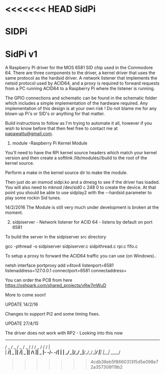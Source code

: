 <<<<<<< HEAD
SidPi
=====

SIDPi
=======
SidPi v1
==========

A Raspberry Pi driver for the MOS 6581 SID chip used in the Commodore 64.  There are three components to the driver, a kernel driver that uses the same protocol as the hardsid driver.  A network listener that implements the netsid protocol used by ACID64, and a proxy is required to forward requests from a PC running ACID64 to a Raspberry Pi where the listener is running.

The GPIO connections and schematic can be found in the schematic folder which includes a simple implementation of the hardware required.  Any implementation of this design is at your own risk !  Do not blame me for any blown up Pi's or SID's or anything for that matter.

Build instructions to follow as I'm trying to automate it all, however if you wish to know before that then feel free to contact me at papawattu@gmail.com.

1) module -Raspberry Pi Kernel Module

You'll need to have the RPi kernel source headers which match your kernel version and then create a softlink /lib/modules/<kernelversion>/build to the root of the kernel source.  

Perform a make in the kernel source dir to make the module.

Then just do an insmod sidpi.ko and a dmesg to see if the driver has loaded.  You will also need to mknod /dev/sid0 c 248 0 to create the device.  At that point you should be able to use sidplay2 with the --hardsid parameter to play some rockin Sid tunes.

14/2/2016
The Module is still very much under development is broken at the moment.

2) sidpiserver - Network listener for ACID 64 - listens by default on port 6581

To build the server in the sidpiserver src directory

gcc -pthread -o sidpiserver sidpiserver.c sidpithread.c rpi.c fifo.c

To setup a proxy to forward the ACID64 traffic you can use (on Windows)..

netsh interface portproxy add v4tov4 listenport=6581 listenaddress=127.0.0.1 connectport=6581 connectaddress=<IP of your PI>

You can order the PCB from here https://oshpark.com/shared_projects/vRw7mWuD

More to come soon!

UPDATE 14/2/16

Changes to support Pi2 and some timing fixes.

UPDATE 27/4/15

The driver does not work with RP2 - Looking into this now

 _____  _____  _____  _____  __  __  _____  ____  ____  __ __ 
/  _  \/  _  \/  _  \/  _  \/   /  \/  _  \/    \/    \/  |  \
|   __/|  _  ||   __/|  _  ||  /\  ||  _  |\-  -/\-  -/|  |  |
\__/   \__|__/\__/   \__|__/\__/\__/\__|__/ |__|  |__| \_____/
                                                              
>>>>>>> 4cdb38eb5f8660313f5d5e098e72a357308f19b2
